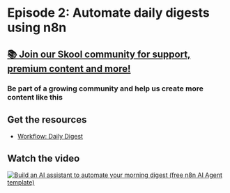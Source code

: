 # Episode 2: Automate daily digests using n8n

## [📚 Join our Skool community for support, premium content and more!](https://www.skool.com/ai-agents-az?gw2)

### Be part of a growing community and help us create more content like this

## Get the resources

- [Workflow: Daily Digest](daily_digest.json)

## Watch the video

[![Build an AI assistant to automate your morning digest (free n8n AI Agent template)](https://img.youtube.com/vi/WlOUMoaf_aE/0.jpg)](https://www.youtube.com/watch?v=WlOUMoaf_aE)
